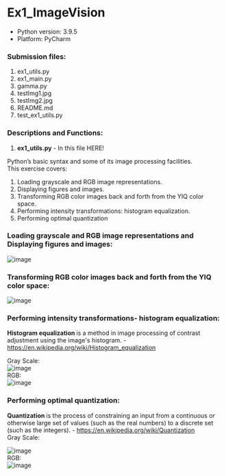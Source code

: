 # Ex1_ImageVision
* Python version: 3.9.5 </br>
* Platform: PyCharm </br>

### Submission files:
1. ex1_utils.py
2. ex1_main.py
3. gamma.py
4. testImg1.jpg
5. testImg2.jpg
6. README.md
7. test_ex1_utils.py

### Descriptions and Functions:
1. __ex1_utils.py__ - In this file  HERE!

Python’s basic syntax and some of its image processing facilities. </br>
This exercise covers:</br>
1. Loading grayscale and RGB image representations. 
2. Displaying figures and images.
3. Transforming RGB color images back and forth from the YIQ color space.
4. Performing intensity transformations: histogram equalization.
5. Performing optimal quantization

### Loading grayscale and RGB image representations and Displaying figures and images:
![image](https://user-images.githubusercontent.com/78349342/159690913-d0daf730-badd-47de-a1eb-a6178a1b31f7.png)

### Transforming RGB color images back and forth from the YIQ color space:
![image](https://user-images.githubusercontent.com/78349342/159686790-e9acff83-1d6f-47e8-a63c-88e093720922.png)

### Performing intensity transformations- histogram equalization:
<b> Histogram equalization </b> is a method in image processing of contrast adjustment using the image's histogram. - https://en.wikipedia.org/wiki/Histogram_equalization <br/>
  
Gray Scale: </br>
![image](https://user-images.githubusercontent.com/78349342/159687764-f7618bde-26b0-46fa-9351-f737fa0e694f.png) </br>
RGB: </br>
![image](https://user-images.githubusercontent.com/78349342/159688213-4568614b-d8c4-4b55-98e8-59b000adf73d.png) </br>

### Performing optimal quantization:
<b> Quantization </b>  is the process of constraining an input from a continuous or otherwise large set of values (such as the real numbers) to a discrete set (such as the integers). - 
https://en.wikipedia.org/wiki/Quantization <br/>
Gray Scale: </br>

![image](https://user-images.githubusercontent.com/78349342/159689796-cdab485b-061f-42dd-a9c7-def7a5cb78eb.png) </br>
RGB: </br>
![image](https://user-images.githubusercontent.com/78349342/159690250-fa87598d-afc9-46b6-8a3d-4eaa85816d08.png)









